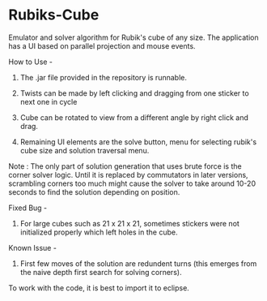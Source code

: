 # Rubiks-Cube
Emulator and solver algorithm for Rubik's cube of any size. The application has a UI based on parallel projection and mouse events.


How to Use -

1) The .jar file provided in the repository is runnable.

2) Twists can be made by left clicking and dragging from one sticker to next one in cycle
	
3) Cube can be rotated to view from a different angle by right click and drag.

4) Remaining UI elements are the solve button, menu for selecting rubik's cube size and solution traversal menu.

Note : The only part of solution generation that uses brute force is the corner solver logic. Until it is replaced by commutators in later versions, scrambling corners too much might cause the solver to take around 10-20 seconds to find the solution depending on position.

Fixed Bug -
1) For large cubes such as 21 x 21 x 21, sometimes stickers were not initialized properly which left holes in the cube.

Known Issue -
1) First few moves of the solution are redundent turns (this emerges from the naive depth first search for solving corners).

To work with the code, it is best to import it to eclipse.
